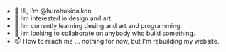 - 👋 Hi, I’m @hurohukidaikon
- 👀 I’m interested in design and art.
- 🌱 I’m currently learning desing and art and programming.
- 💞️ I’m looking to collaborate on anybody who build something. 
- 📫 How to reach me ... nothing for now, but I'm rebuilding my website.

<!---
hurohukidaikon/hurohukidaikon is a ✨ special ✨ repository because its `README.md` (this file) appears on your GitHub profile.
You can click the Preview link to take a look at your changes.
--->
